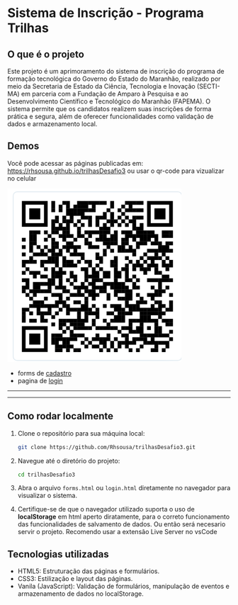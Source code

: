 # Sistema de Inscrição - Programa Trilhas

## O que é o projeto

Este projeto é um aprimoramento do sistema de inscrição do programa de formação tecnológica do Governo do Estado do Maranhão, realizado por meio da Secretaria de Estado da Ciência, Tecnologia e Inovação (SECTI-MA) em parceria com a Fundação de Amparo à Pesquisa e ao Desenvolvimento Científico e Tecnológico do Maranhão (FAPEMA). O sistema permite que os candidatos realizem suas inscrições de forma prática e segura, além de oferecer funcionalidades como validação de dados e armazenamento local.

## Demos
Você pode acessar as páginas publicadas em: <https://rhsousa.github.io/trilhasDesafio3>
ou usar o qr-code para vizualizar no celular

![alt text](qr-code.png)

- forms de [cadastro](https://rhsousa.github.io/trilhasDesafio3/forms.html)
- pagina de [login](https://rhsousa.github.io/trilhasDesafio3/login.html)

----
----

## Como rodar localmente

1. Clone o repositório para sua máquina local:
   ```bash
   git clone https://github.com/Rhsousa/trilhasDesafio3.git
    ```
2. Navegue até o diretório do projeto:

    ```bash
    cd trilhasDesafio3
    ```

3. Abra o arquivo `forms.html` ou `login.html` diretamente no navegador para visualizar o sistema.

4. Certifique-se de que o navegador utilizado suporta o uso de **localStorage** em html aperto diratamente, para o correto funcionamento das funcionalidades de salvamento de dados. Ou então será necesario servir o projeto. Recomendo usar a extensão Live Server no vsCode


## Tecnologias utilizadas

- HTML5: Estruturação das páginas e formulários.
- CSS3: Estilização e layout das páginas.
- Vanila (JavaScript): Validação de formulários, manipulação de eventos e armazenamento de dados no localStorage.


